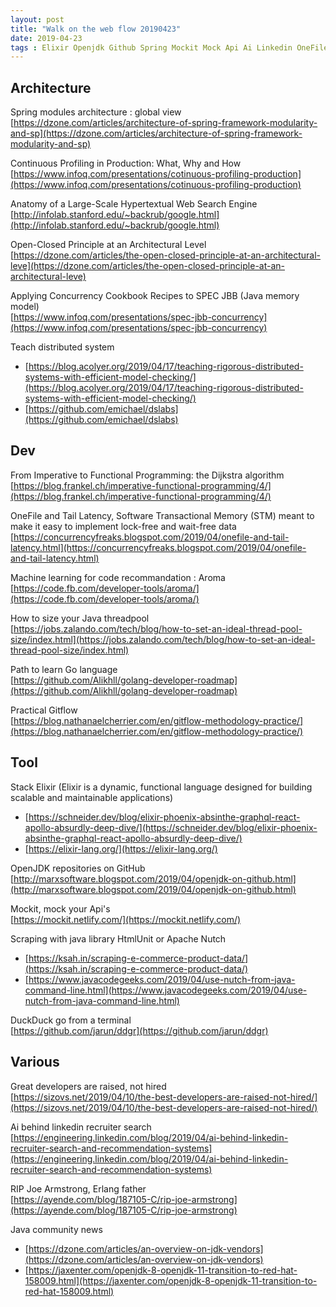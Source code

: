```yaml
---
layout: post
title: "Walk on the web flow 20190423"
date: 2019-04-23
tags : Elixir Openjdk Github Spring Mockit Mock Api Ai Linkedin OneFile STM Lockfree Erlang Joearmstrong Dijkstra Functional Profiling Jvm Developers Searchengine Facebook Arome Machinelearning Code Architecture Openclose Scraping Htmlunit Nutch Jdk Redhat Duckduckgo Jmm Memory Java Threadpool Distributedsystem Dslabs Go Gitflow
---
```


## Architecture  

Spring modules architecture : global view    
[https://dzone.com/articles/architecture-of-spring-framework-modularity-and-sp](https://dzone.com/articles/architecture-of-spring-framework-modularity-and-sp)

Continuous Profiling in Production: What, Why and How    
[https://www.infoq.com/presentations/cotinuous-profiling-production](https://www.infoq.com/presentations/cotinuous-profiling-production)

Anatomy of a Large-Scale Hypertextual Web Search Engine    
[http://infolab.stanford.edu/~backrub/google.html](http://infolab.stanford.edu/~backrub/google.html)

Open-Closed Principle at an Architectural Level    
[https://dzone.com/articles/the-open-closed-principle-at-an-architectural-leve](https://dzone.com/articles/the-open-closed-principle-at-an-architectural-leve)

Applying Concurrency Cookbook Recipes to SPEC JBB (Java memory model)    
[https://www.infoq.com/presentations/spec-jbb-concurrency](https://www.infoq.com/presentations/spec-jbb-concurrency)

Teach distributed system    
* [https://blog.acolyer.org/2019/04/17/teaching-rigorous-distributed-systems-with-efficient-model-checking/](https://blog.acolyer.org/2019/04/17/teaching-rigorous-distributed-systems-with-efficient-model-checking/)
* [https://github.com/emichael/dslabs](https://github.com/emichael/dslabs)

## Dev  

From Imperative to Functional Programming: the Dijkstra algorithm    
[https://blog.frankel.ch/imperative-functional-programming/4/](https://blog.frankel.ch/imperative-functional-programming/4/)

OneFile and Tail Latency, Software Transactional Memory (STM) meant to make it easy to implement lock-free and wait-free data    
[https://concurrencyfreaks.blogspot.com/2019/04/onefile-and-tail-latency.html](https://concurrencyfreaks.blogspot.com/2019/04/onefile-and-tail-latency.html)

Machine learning for code recommandation : Aroma    
[https://code.fb.com/developer-tools/aroma/](https://code.fb.com/developer-tools/aroma/)

How to size your Java threadpool     
[https://jobs.zalando.com/tech/blog/how-to-set-an-ideal-thread-pool-size/index.html](https://jobs.zalando.com/tech/blog/how-to-set-an-ideal-thread-pool-size/index.html)

Path to learn Go language     
[https://github.com/Alikhll/golang-developer-roadmap](https://github.com/Alikhll/golang-developer-roadmap)

Practical Gitflow     
[https://blog.nathanaelcherrier.com/en/gitflow-methodology-practice/](https://blog.nathanaelcherrier.com/en/gitflow-methodology-practice/)

## Tool

Stack Elixir (Elixir is a dynamic, functional language designed for building scalable and maintainable applications)     
* [https://schneider.dev/blog/elixir-phoenix-absinthe-graphql-react-apollo-absurdly-deep-dive/](https://schneider.dev/blog/elixir-phoenix-absinthe-graphql-react-apollo-absurdly-deep-dive/)
* [https://elixir-lang.org/](https://elixir-lang.org/)

OpenJDK repositories on GitHub     
[http://marxsoftware.blogspot.com/2019/04/openjdk-on-github.html](http://marxsoftware.blogspot.com/2019/04/openjdk-on-github.html)

Mockit, mock your Api's     
[https://mockit.netlify.com/](https://mockit.netlify.com/)

Scraping with java library HtmlUnit or Apache Nutch      
* [https://ksah.in/scraping-e-commerce-product-data/](https://ksah.in/scraping-e-commerce-product-data/)
* [https://www.javacodegeeks.com/2019/04/use-nutch-from-java-command-line.html](https://www.javacodegeeks.com/2019/04/use-nutch-from-java-command-line.html)

DuckDuck go from a terminal     
[https://github.com/jarun/ddgr](https://github.com/jarun/ddgr)


## Various

Great developers are raised, not hired    
[https://sizovs.net/2019/04/10/the-best-developers-are-raised-not-hired/](https://sizovs.net/2019/04/10/the-best-developers-are-raised-not-hired/)

Ai behind linkedin recruiter search      
[https://engineering.linkedin.com/blog/2019/04/ai-behind-linkedin-recruiter-search-and-recommendation-systems](https://engineering.linkedin.com/blog/2019/04/ai-behind-linkedin-recruiter-search-and-recommendation-systems)

RIP Joe Armstrong, Erlang father    
[https://ayende.com/blog/187105-C/rip-joe-armstrong](https://ayende.com/blog/187105-C/rip-joe-armstrong)

Java community news     
* [https://dzone.com/articles/an-overview-on-jdk-vendors](https://dzone.com/articles/an-overview-on-jdk-vendors)
* [https://jaxenter.com/openjdk-8-openjdk-11-transition-to-red-hat-158009.html](https://jaxenter.com/openjdk-8-openjdk-11-transition-to-red-hat-158009.html)



